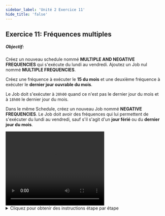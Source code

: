 ```yaml
---
sidebar_label: 'Unité 2 Exercice 11'
hide_title: 'false'
---
```


## Exercice 11: Fréquences multiples

##### Objectif: 

Créez un nouveau schedule nommé **MULTIPLE AND NEGATIVE FREQUENCIES** qui s'exécute du lundi au vendredi. Ajoutez un Job nul nommé **MULTIPLE FREQUENCIES**.

Créez une fréquence à exécuter le **15 du mois** et une deuxième fréquence à exécuter le **dernier jour ouvrable du mois**.

Le Job doit s'exécuter à ```20h00``` quand ce n'est pas le dernier jour du mois et à ```18h00``` le dernier jour du mois.

Dans le même Schedule, créez un nouveau Job nommé **NEGATIVE FREQUENCIES**. Le Job doit avoir des fréquences qui lui permettent de s'exécuter du lundi au vendredi, sauf s'il s'agit d'un **jour férié** ou du **dernier jour du mois**.


<div>
<video width="320" height="240" controls>
  <source src="videobasic/U2E11.mp4" type="video/mp4"></source>
Your browser does not support the video tag.
</video>
</div>

<details>

  <summary>Cliquez pour obtenir des instructions étape par étape</summary>

1.	**Fréquences multiples**
    * Créez un nouveau schedule
    * Ajoutez un Job Null et configurez des fréquences permettant à un Job de s'exécuter le **15 du mois** (jour ouvrable avant) et le **dernier jour ouvrable du mois**.
        * Schedule - Jours ouvrés par semaine: 5 jours (du lundi au vendredi)
        * Le Job s'exécute à ```20h00``` lorsqu'il n'est pas le dernier jour du mois et à ```18h00``` lorsqu'il s'agit du dernier jour ouvrable du mois.
    * Utilisez le bouton Prévisionnel Global pour afficher les deux fréquences.
        * Le premier listé sera vert et le second sera jaune.
2.	**Fréquences négatives**
    * Dans un nouveau Null Job (même schedule), configurez des fréquences permettant au job de s'exécuter tous les jours du mois, du lundi au vendredi, sauf s'il s'agit d'un jour férié ou du dernier jour du mois.
    * Utilisez le bouton Prévisionnel Global pour afficher les deux fréquences.
  
  :::note Remarque
  La *fréquence négative apparaîtra en violet*
  :::

</details>
